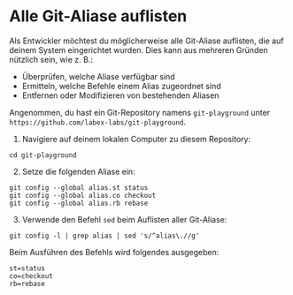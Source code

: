 # Alle Git-Aliase auflisten

Als Entwickler möchtest du möglicherweise alle Git-Aliase auflisten, die auf deinem System eingerichtet wurden. Dies kann aus mehreren Gründen nützlich sein, wie z. B.:

- Überprüfen, welche Aliase verfügbar sind
- Ermitteln, welche Befehle einem Alias zugeordnet sind
- Entfernen oder Modifizieren von bestehenden Aliasen

Angenommen, du hast ein Git-Repository namens `git-playground` unter `https://github.com/labex-labs/git-playground`.

1. Navigiere auf deinem lokalen Computer zu diesem Repository:

```shell
cd git-playground
```

2. Setze die folgenden Aliase ein:

```shell
git config --global alias.st status
git config --global alias.co checkout
git config --global alias.rb rebase
```

3. Verwende den Befehl `sed` beim Auflisten aller Git-Aliase:

```shell
git config -l | grep alias | sed 's/^alias\.//g'
```

Beim Ausführen des Befehls wird folgendes ausgegeben:

```shell
st=status
co=checkout
rb=rebase
```
